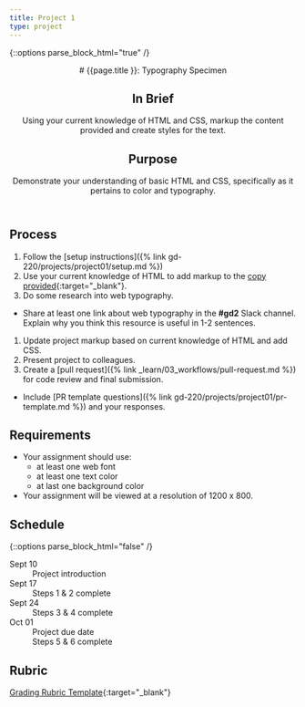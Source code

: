 ```yaml
---
title: Project 1
type: project
---
```


{::options parse_block_html="true" /}

<header>
# {{page.title }}: Typography Specimen

## In Brief
Using your current knowledge of HTML and CSS, markup the content provided and create styles for the text.

## Purpose
Demonstrate your understanding of basic HTML and CSS, specifically as it pertains to color and typography.

</header>

<section>

## Process
1. Follow the [setup instructions]({% link gd-220/projects/project01/setup.md %})
1. Use your current knowledge of HTML to add markup to the [copy provided](https://gist.githubusercontent.com/angeliquejw/0c2727ac5c065350565112216b3f7f0b/raw/b1d087a6acd37814f901f2de439ef2facc85a0f2/on-paper.txt){:target="_blank"}.
1. Do some research into web typography.
  - Share at least one link about web typography in the <b>#gd2</b> Slack channel. Explain why you think this resource is useful in 1-2 sentences.
1. Update project markup based on current knowledge of HTML and add CSS.
1. Present project to colleagues.
1. Create a [pull request]({% link _learn/03_workflows/pull-request.md %}) for code review and final submission.
  - Include [PR template questions]({% link gd-220/projects/project01/pr-template.md %}) and your responses.

## Requirements
- Your assignment should use:
  - at least one web font
  - at least one text color
  - at last one background color
- Your assignment will be viewed at a resolution of 1200 x 800.

</section>

<aside>

## Schedule

{::options parse_block_html="false" /}
<dl>
<dt>Sept 10</dt>
<dd>Project introduction</dd>
<dt>Sept 17</dt>
<dd>Steps 1 & 2 complete</dd>
<dt>Sept 24</dt>
<dd>Steps 3 & 4 complete</dd>
<dt>Oct 01</dt>
<dd>Project due date</dd>
<dd>Steps 5 & 6 complete</dd>
</dl>

## Rubric
[Grading Rubric Template](https://docs.google.com/spreadsheets/d/e/2PACX-1vTwhxDx3oZco1CQLtyOhTPnaZ4aAIzSXt62AbhiQLHlvYesx649B08L1XfLbVoRkCenMPsAkfFy2MfW/pubhtml?gid=1244627885&single=true){:target="_blank"}

</aside>
